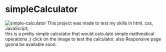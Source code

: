# simpleCalculator
<img src="https://i.ibb.co/zntvByx/Screen-Shot-1442-06-04-at-5-48-30-AM.png" alt="simple-calculator" border="0" href="https://simplecalculator2021.netlify.app/">
This project was made to test my skills in html, css, JavaScript;<br> this is a pretty simple calculator that would calculate simple mathmatical operations ;)
click on the image to test the calculator, also Responsive page gonna be available soon.
